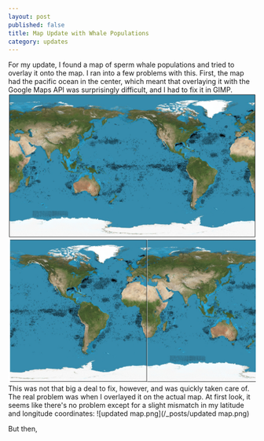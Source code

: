 ```yaml
---
layout: post
published: false
title: Map Update with Whale Populations
category: updates
---
```


For my update, I found a map of sperm whale populations and tried to overlay it onto the map. I ran into a few problems with this. First, the map had the pacific ocean in the center, which meant that overlaying it with the Google Maps API was surprisingly difficult, and I had to fix it in GIMP.
![Sperm_whale_distribution_(Pacific_equirectangular).jpg](/_posts/Sperm_whale_distribution_(Pacific_equirectangular).jpg)
![spermwhalefixed.jpg](/_posts/spermwhalefixed.jpg)
This was not that big a deal to fix, however, and was quickly taken care of. The real problem was when I overlayed it on the actual map. At first look, it seems like there's no problem except for a slight mismatch in my latitude and longitude coordinates:
![updated map.png](/_posts/updated map.png)

But then, 